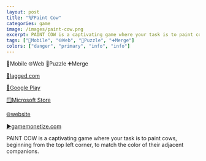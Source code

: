 ```yaml
---
layout: post
title: "🐮Paint Cow"
categories: game
image: /images/paint-cow.png
excerpt: PAINT COW is a captivating game where your task is to paint cows, beginning from the top left corner, to match the color of their adjacent companions.
tags: ["📱Mobile", "🌐Web", "🧩Puzzle", "➕Merge"]
colors: ["danger", "primary", "info", "info"]
---
```


<span class="badge badge-danger">📱Mobile</span>
<span class="badge badge-primary">🌐Web</span>
<span class="badge badge-info">🧩Puzzle</span>
<span class="badge badge-info">➕Merge</span>

<a href="https://lagged.com/play/6236/" class="btn btn-primary btn-lg">🎯lagged.com</a>

<a href="https://play.google.com/store/apps/details?id=app.netlify.paintcow.twa" class="btn btn-primary btn-lg">📱Google Play</a>

<a href="https://www.microsoft.com/en-us/p/paintcow/9mxn73v3wqmj?activetab=pivot:overviewtab" class="btn btn-primary btn-lg">🪟Microsoft Store</a>

<a href="https://paintcow.netlify.app/" class="btn btn-primary btn-lg">🌐website</a>

<a href="https://html5.gamemonetize.co/p193e8kstvtww3sme8gqsx6z7l631fyn/" class="btn btn-primary btn-lg">▶️gamemonetize.com</a>

PAINT COW is a captivating game where your task is to paint cows, beginning from the top left corner, to match the color of their adjacent companions.
